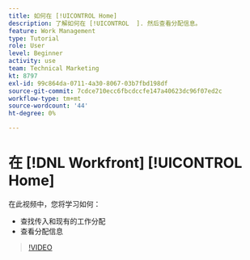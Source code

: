 ```yaml
---
title: 如何在 [!UICONTROL Home]
description: 了解如何在 [!UICONTROL  ]. 然后查看分配信息。
feature: Work Management
type: Tutorial
role: User
level: Beginner
activity: use
team: Technical Marketing
kt: 8797
exl-id: 99c864da-0711-4a30-8067-03b7fbd198df
source-git-commit: 7cdce710ecc6fbcdccfe147a40623dc96f07ed2c
workflow-type: tm+mt
source-wordcount: '44'
ht-degree: 0%

---
```


# 在 [!DNL Workfront] [!UICONTROL Home]

在此视频中，您将学习如何：

* 查找传入和现有的工作分配
* 查看分配信息

>[!VIDEO](https://video.tv.adobe.com/v/335098/?quality=12)
